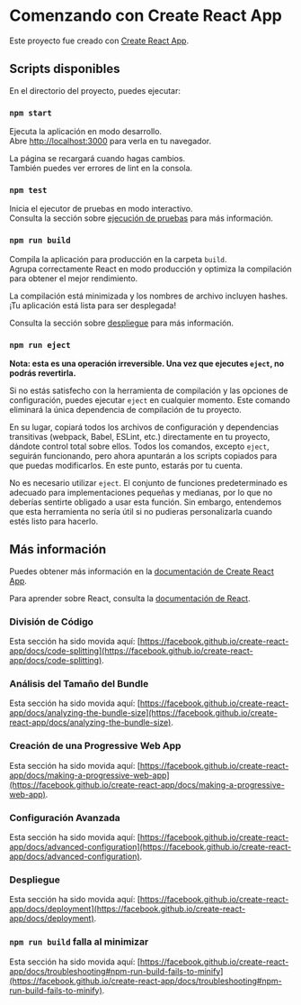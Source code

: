 # Comenzando con Create React App

Este proyecto fue creado con [Create React App](https://github.com/facebook/create-react-app).

## Scripts disponibles

En el directorio del proyecto, puedes ejecutar:

### `npm start`

Ejecuta la aplicación en modo desarrollo.  
Abre [http://localhost:3000](http://localhost:3000) para verla en tu navegador.

La página se recargará cuando hagas cambios.  
También puedes ver errores de lint en la consola.

### `npm test`

Inicia el ejecutor de pruebas en modo interactivo.  
Consulta la sección sobre [ejecución de pruebas](https://facebook.github.io/create-react-app/docs/running-tests) para más información.

### `npm run build`

Compila la aplicación para producción en la carpeta `build`.  
Agrupa correctamente React en modo producción y optimiza la compilación para obtener el mejor rendimiento.

La compilación está minimizada y los nombres de archivo incluyen hashes.  
¡Tu aplicación está lista para ser desplegada!

Consulta la sección sobre [despliegue](https://facebook.github.io/create-react-app/docs/deployment) para más información.

### `npm run eject`

**Nota: esta es una operación irreversible. Una vez que ejecutes `eject`, no podrás revertirla.**

Si no estás satisfecho con la herramienta de compilación y las opciones de configuración, puedes ejecutar `eject` en cualquier momento. Este comando eliminará la única dependencia de compilación de tu proyecto.

En su lugar, copiará todos los archivos de configuración y dependencias transitivas (webpack, Babel, ESLint, etc.) directamente en tu proyecto, dándote control total sobre ellos. Todos los comandos, excepto `eject`, seguirán funcionando, pero ahora apuntarán a los scripts copiados para que puedas modificarlos. En este punto, estarás por tu cuenta.

No es necesario utilizar `eject`. El conjunto de funciones predeterminado es adecuado para implementaciones pequeñas y medianas, por lo que no deberías sentirte obligado a usar esta función. Sin embargo, entendemos que esta herramienta no sería útil si no pudieras personalizarla cuando estés listo para hacerlo.

## Más información

Puedes obtener más información en la [documentación de Create React App](https://facebook.github.io/create-react-app/docs/getting-started).

Para aprender sobre React, consulta la [documentación de React](https://reactjs.org/).

### División de Código

Esta sección ha sido movida aquí: [https://facebook.github.io/create-react-app/docs/code-splitting](https://facebook.github.io/create-react-app/docs/code-splitting).

### Análisis del Tamaño del Bundle

Esta sección ha sido movida aquí: [https://facebook.github.io/create-react-app/docs/analyzing-the-bundle-size](https://facebook.github.io/create-react-app/docs/analyzing-the-bundle-size).

### Creación de una Progressive Web App

Esta sección ha sido movida aquí: [https://facebook.github.io/create-react-app/docs/making-a-progressive-web-app](https://facebook.github.io/create-react-app/docs/making-a-progressive-web-app).

### Configuración Avanzada

Esta sección ha sido movida aquí: [https://facebook.github.io/create-react-app/docs/advanced-configuration](https://facebook.github.io/create-react-app/docs/advanced-configuration).

### Despliegue

Esta sección ha sido movida aquí: [https://facebook.github.io/create-react-app/docs/deployment](https://facebook.github.io/create-react-app/docs/deployment).

### `npm run build` falla al minimizar

Esta sección ha sido movida aquí: [https://facebook.github.io/create-react-app/docs/troubleshooting#npm-run-build-fails-to-minify](https://facebook.github.io/create-react-app/docs/troubleshooting#npm-run-build-fails-to-minify).

